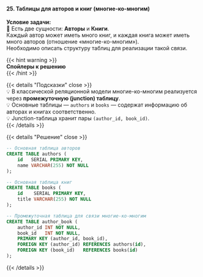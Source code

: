 #### 25. Таблицы для авторов и книг (многие-ко-многим)

**Условие задачи:**  
📌 Есть две сущности: **Авторы** и **Книги**.  
Каждый автор может иметь много книг, и каждая книга может иметь много авторов (отношение «многие-ко-многим»).  
Необходимо описать структуру таблиц для реализации такой связи.

{{< hint warning >}}  
**Спойлеры к решению**  
{{< /hint >}}

{{< details "Подсказки" close >}}  
💡 В классической реляционной модели многие-ко-многим реализуется через **промежуточную (junction) таблицу**.  
💡 Основные таблицы — `authors` и `books` — содержат информацию об авторах и книгах соответственно.  
💡 Junction-таблица хранит пары `(author_id, book_id)`.  
{{< /details >}}

{{< details "Решение" close >}}
```sql
-- Основная таблица авторов
CREATE TABLE authors (
    id   SERIAL PRIMARY KEY,
    name VARCHAR(255) NOT NULL
);

-- Основная таблица книг
CREATE TABLE books (
    id    SERIAL PRIMARY KEY,
    title VARCHAR(255) NOT NULL
);

-- Промежуточная таблица для связи многие-ко-многим
CREATE TABLE author_book (
    author_id INT NOT NULL,
    book_id   INT NOT NULL,
    PRIMARY KEY (author_id, book_id),
    FOREIGN KEY (author_id) REFERENCES authors(id),
    FOREIGN KEY (book_id)   REFERENCES books(id)
);
```

{{< /details >}}